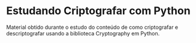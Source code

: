 # Estudando Criptografar com Python
Material obtido durante o estudo do conteúdo de como criptografar e descriptografar usando a biblioteca Cryptography em Python.
